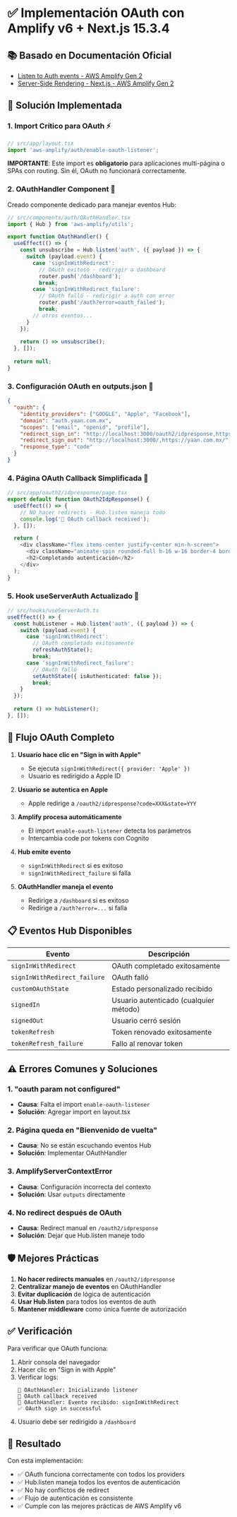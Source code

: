 # ✅ Implementación OAuth con Amplify v6 + Next.js 15.3.4

## 📚 Basado en Documentación Oficial

- [Listen to Auth events - AWS Amplify Gen 2](https://docs.amplify.aws/react/build-a-backend/auth/connect-your-frontend/listen-to-auth-events/)
- [Server-Side Rendering - Next.js - AWS Amplify Gen 2](https://docs.amplify.aws/nextjs/build-a-backend/server-side-rendering/)

## 🔧 Solución Implementada

### 1. **Import Crítico para OAuth** ⚡

```typescript
// src/app/layout.tsx
import 'aws-amplify/auth/enable-oauth-listener';
```

**IMPORTANTE**: Este import es **obligatorio** para aplicaciones multi-página o SPAs con routing. Sin él, OAuth no funcionará correctamente.

### 2. **OAuthHandler Component** 🎯

Creado componente dedicado para manejar eventos Hub:

```typescript
// src/components/auth/OAuthHandler.tsx
import { Hub } from 'aws-amplify/utils';

export function OAuthHandler() {
  useEffect(() => {
    const unsubscribe = Hub.listen('auth', ({ payload }) => {
      switch (payload.event) {
        case 'signInWithRedirect':
          // OAuth exitoso - redirigir a dashboard
          router.push('/dashboard');
          break;
        case 'signInWithRedirect_failure':
          // OAuth falló - redirigir a auth con error
          router.push('/auth?error=oauth_failed');
          break;
        // otros eventos...
      }
    });
    
    return () => unsubscribe();
  }, []);
  
  return null;
}
```

### 3. **Configuración OAuth en outputs.json** 📝

```json
{
  "oauth": {
    "identity_providers": ["GOOGLE", "Apple", "Facebook"],
    "domain": "auth.yaan.com.mx",
    "scopes": ["email", "openid", "profile"],
    "redirect_sign_in": "http://localhost:3000/oauth2/idpresponse,https://yaan.com.mx/oauth2/idpresponse",
    "redirect_sign_out": "http://localhost:3000/,https://yaan.com.mx/",
    "response_type": "code"
  }
}
```

### 4. **Página OAuth Callback Simplificada** 🔄

```typescript
// src/app/oauth2/idpresponse/page.tsx
export default function OAuth2IdpResponse() {
  useEffect(() => {
    // NO hacer redirects - Hub.listen maneja todo
    console.log('📍 OAuth callback received');
  }, []);

  return (
    <div className="flex items-center justify-center min-h-screen">
      <div className="animate-spin rounded-full h-16 w-16 border-4 border-purple-600"></div>
      <h2>Completando autenticación</h2>
    </div>
  );
}
```

### 5. **Hook useServerAuth Actualizado** 🔐

```typescript
// src/hooks/useServerAuth.ts
useEffect(() => {
  const hubListener = Hub.listen('auth', ({ payload }) => {
    switch (payload.event) {
      case 'signInWithRedirect':
        // OAuth completado exitosamente
        refreshAuthState();
        break;
      case 'signInWithRedirect_failure':
        // OAuth falló
        setAuthState({ isAuthenticated: false });
        break;
    }
  });
  
  return () => hubListener();
}, []);
```

## 🎯 Flujo OAuth Completo

1. **Usuario hace clic en "Sign in with Apple"**
   - Se ejecuta `signInWithRedirect({ provider: 'Apple' })`
   - Usuario es redirigido a Apple ID

2. **Usuario se autentica en Apple**
   - Apple redirige a `/oauth2/idpresponse?code=XXX&state=YYY`

3. **Amplify procesa automáticamente**
   - El import `enable-oauth-listener` detecta los parámetros
   - Intercambia code por tokens con Cognito

4. **Hub emite evento**
   - `signInWithRedirect` si es exitoso
   - `signInWithRedirect_failure` si falla

5. **OAuthHandler maneja el evento**
   - Redirige a `/dashboard` si es exitoso
   - Redirige a `/auth?error=...` si falla

## 📋 Eventos Hub Disponibles

| Evento | Descripción |
|--------|-------------|
| `signInWithRedirect` | OAuth completado exitosamente |
| `signInWithRedirect_failure` | OAuth falló |
| `customOAuthState` | Estado personalizado recibido |
| `signedIn` | Usuario autenticado (cualquier método) |
| `signedOut` | Usuario cerró sesión |
| `tokenRefresh` | Token renovado exitosamente |
| `tokenRefresh_failure` | Fallo al renovar token |

## ⚠️ Errores Comunes y Soluciones

### 1. **"oauth param not configured"**
- **Causa**: Falta el import `enable-oauth-listener`
- **Solución**: Agregar import en layout.tsx

### 2. **Página queda en "Bienvenido de vuelta"**
- **Causa**: No se están escuchando eventos Hub
- **Solución**: Implementar OAuthHandler

### 3. **AmplifyServerContextError**
- **Causa**: Configuración incorrecta del contexto
- **Solución**: Usar `outputs` directamente

### 4. **No redirect después de OAuth**
- **Causa**: Redirect manual en `/oauth2/idpresponse`
- **Solución**: Dejar que Hub.listen maneje todo

## 🛡️ Mejores Prácticas

1. **No hacer redirects manuales** en `/oauth2/idpresponse`
2. **Centralizar manejo de eventos** en OAuthHandler
3. **Evitar duplicación** de lógica de autenticación
4. **Usar Hub.listen** para todos los eventos de auth
5. **Mantener middleware** como única fuente de autorización

## ✅ Verificación

Para verificar que OAuth funciona:

1. Abrir consola del navegador
2. Hacer clic en "Sign in with Apple"
3. Verificar logs:
   ```
   🔐 OAuthHandler: Inicializando listener
   📍 OAuth callback received
   📡 OAuthHandler: Evento recibido: signInWithRedirect
   ✅ OAuth sign in successful
   ```
4. Usuario debe ser redirigido a `/dashboard`

## 🚀 Resultado

Con esta implementación:
- ✅ OAuth funciona correctamente con todos los providers
- ✅ Hub.listen maneja todos los eventos de autenticación
- ✅ No hay conflictos de redirect
- ✅ Flujo de autenticación es consistente
- ✅ Cumple con las mejores prácticas de AWS Amplify v6